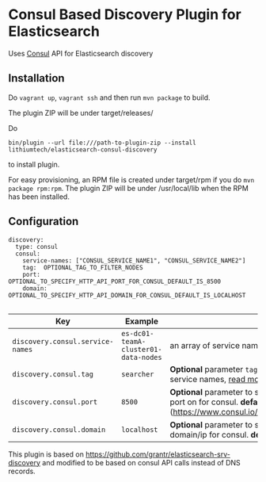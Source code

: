 Consul Based Discovery Plugin for Elasticsearch
======================================

Uses [Consul](https://consul.io) API for Elasticsearch discovery

## Installation

Do `vagrant up`, `vagrant ssh` and then run `mvn package` to build.

The plugin ZIP will be under target/releases/

Do

```
bin/plugin --url file:///path-to-plugin-zip --install lithiumtech/elasticsearch-consul-discovery
```

to install plugin.

For easy provisioning, an RPM file is created under target/rpm if you do `mvn package rpm:rpm`. The plugin ZIP will be under /usr/local/lib when the RPM has been installed.

## Configuration

```
discovery:
  type: consul
  consul:
    service-names: ["CONSUL_SERVICE_NAME1", "CONSUL_SERVICE_NAME2"]
    tag:  OPTIONAL_TAG_TO_FILTER_NODES
    port:  OPTIONAL_TO_SPECIFY_HTTP_API_PORT_FOR_CONSUL_DEFAULT_IS_8500
    domain:  OPTIONAL_TO_SPECIFY_HTTP_API_DOMAIN_FOR_CONSUL_DEFAULT_IS_LOCALHOST


```


Key|Example|Description
---|---|---
`discovery.consul.service-names`|`es-dc01-teamA-cluster01-data-nodes`| an array of service names those are registered in consul
`discovery.consul.tag`|`searcher`| **Optional** parameter `tag` to filter nodes registered for given service names, [read more..](https://www.consul.io/docs/agent/services.html)
`discovery.consul.port`|`8500`|**Optional** parameter to specify the rest web end point's port on for consul. **default** value is `8500` [read more...] (https://www.consul.io/docs/agent/options.html#http_port)
`discovery.consul.domain`|`localhost`|**Optional** parameter to specify the rest web end point's domain/ip for consul. **default** value is `localhost`


This plugin is based on https://github.com/grantr/elasticsearch-srv-discovery and
modified to be based on consul API calls instead of DNS records.
